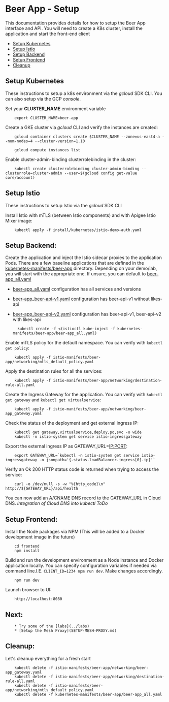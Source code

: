 # Beer App - Setup
This documentation provides details for how to setup the Beer App interface and API. You will need to create a K8s cluster, install the application and start the front-end client

* [Setup Kubernetes](#setup_kubernetes)
* [Setup Istio](#setup_istio)
* [Setup Backend](#setup_backend)
* [Setup Frontend](#setup_frontend)
* [Cleanup](#cleanup)


## <a name="setup_kubernetes">Setup Kubernetes</a>
These instructions to setup a k8s environment via the *gcloud* SDK CLI. You can also setup via the GCP *console*.

Set your **CLUSTER_NAME** environment variable

        export CLUSTER_NAME=beer-app

Create a GKE cluster via *gcloud* CLI and verify the instances are created:

        gcloud container clusters create $CLUSTER_NAME --zone=us-east4-a --num-nodes=4 --cluster-version=1.10

        gcloud compute instances list

Enable cluster-admin-binding clusterrolebinding in the cluster:

        kubectl create clusterrolebinding cluster-admin-binding --clusterrole=cluster-admin --user=$(gcloud config get-value core/account)


## <a name="setup_istio">Setup Istio</a>
These instructions to setup Istio via the *gcloud* SDK CLI

Install Istio with mTLS (between Istio components) and with Apigee Istio Mixer image:

        kubectl apply -f install/kubernetes/istio-demo-auth.yaml


## <a name="setup_backend"></a>Setup Backend:
Create the application and inject the Istio sidecar proxies to the application Pods. There are a few baseline applications that are defined in the [kubernetes-manifests/beer-app](kubernetes-manifests/beer-app) directory. Depending on your demo/lab, you will start with the appropriate one. If unsure, you can default to [beer-app_all.yaml](kubernetes-manifests/beer-app/beer-app_all.yaml)
* [beer-app_all.yaml](kubernetes-manifests/beer-app/beer-app_all.yaml) configuration has all services and versions
* [beer-app_beer-api-v1.yaml](kubernetes-manifests/beer-app/beer-app_beer-api-v1.yaml) configuration has beer-api-v1 without likes-api
* [beer-app_beer-api-v2.yaml](kubernetes-manifests/beer-app/beer-app_beer-api-v2.yaml) configuration has beer-api-v1, beer-api-v2 with likes-api

        kubectl create -f <(istioctl kube-inject -f kubernetes-manifests/beer-app/beer-app_all.yaml)

Enable mTLS policy for the default namespace. You can verify with `kubectl get policy`:

        kubectl apply -f istio-manifests/beer-app/networking/mtls_default_policy.yaml

Apply the destination rules for all the services:

        kubectl apply -f istio-manifests/beer-app/networking/destination-rule-all.yaml

Create the Ingress Gateway for the application. You can verify with `kubectl get gateway` and `kubectl get virtualservice`:

        kubectl apply -f istio-manifests/beer-app/networking/beer-app_gateway.yaml

Check the status of the deployment and get external ingress IP:

        kubectl get gateway,virtualservice,deploy,po,svc -o wide
        kubectl -n istio-system get service istio-ingressgateway

Export the external ingress IP as GATEWAY_URL=<IP:PORT>:

        export GATEWAY_URL=`kubectl -n istio-system get service istio-ingressgateway -o jsonpath='{.status.loadBalancer.ingress[0].ip}'`

Verify an Ok 200 HTTP status code is returned when trying to access the service:

        curl -o /dev/null -s -w "%{http_code}\n" http://${GATEWAY_URL}/api/health

You can now add an A/CNAME DNS record to the GATEWAY_URL in Cloud DNS. _Integration of Cloud DNS into kubectl ToDo_


## <a name="setup_frontend"></a>Setup Frontend:
Install the Node packages via NPM (This will be added to a Docker development image in the future)

        cd frontend
        npm install

Build and run the development environment as a Node instance and Docker application locally. You can specify configuration variables if needed via command line.I.E. `CLIENT_ID=1234 npm run dev`. Make changes accordingly.

        npm run dev

Launch browser to UI:

        http://localhost:8080


## <a name="next"></a>Next:

        * Try some of the [labs](../labs)
        * [Setup the Mesh Proxy](SETUP-MESH-PROXY.md)


## <a name="cleanup"></a>Cleanup:
Let's cleanup everything for a fresh start

        kubectl delete -f istio-manifests/beer-app/networking/beer-app_gateway.yaml
        kubectl delete -f istio-manifests/beer-app/networking/destination-rule-all.yaml
        kubectl delete -f istio-manifests/beer-app/networking/mtls_default_policy.yaml
        kubectl delete -f kubernetes-manifests/beer-app/beer-app_all.yaml
